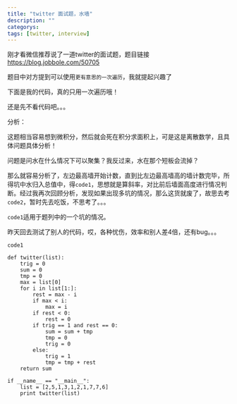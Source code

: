 ```yaml
---
title: "twitter 面试题，水墙"
description: ""
categorys: 
tags: [twitter, interview]
---
```


刚才看微信推荐说了一道twitter的面试题，题目链接<https://blog.jobbole.com/50705>

题目中对方提到可以使用`更有意思的一次遍历`，我就提起兴趣了

下面是我的代码，真的只用一次遍历哦！

还是先不看代码吧。。。

分析：

这题相当容易想到微积分，然后就会死在积分求面积上，可是这是离散数学，且具体问题具体分析！

问题是问水在什么情况下可以聚集？我反过来，水在那个短板会流掉？

那么就容易分析了，左边最高墙开始计数，直到比左边最高墙高的墙计数完毕，所得坑中水归入总值中，得`code1`，思想就是算斜率，对比前后墙面高度进行情况判断。经过我再次回顾分析，发现如果出现多坑的情况，那么这货就废了，故思去考`code2`，暂时先去吃饭，不思考了。。。

`code1`适用于题列中的一个坑的情况。

昨天回去测试了别人的代码，哎，各种忧伤，效率和别人差4倍，还有bug。。。

`code1`

    def twitter(list):
        trig = 0
        sum = 0
        tmp = 0
        max = list[0]
        for i in list[1:]:
            rest = max - i
            if max < i:
                max = i
            if rest < 0:
                rest = 0
            if trig == 1 and rest == 0:
                sum = sum + tmp
                tmp = 0
                trig = 0
            else:
                trig = 1
                tmp = tmp + rest
        return sum
    
    if __name__ == "__main__":
        list = [2,5,1,3,1,2,1,7,7,6]
        print twitter(list)
